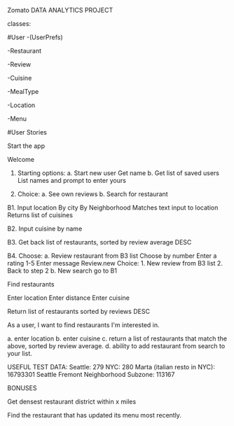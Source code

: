 Zomato
DATA ANALYTICS PROJECT

classes:

#User
-(UserPrefs)

-Restaurant

-Review

-Cuisine

-MealType

-Location

-Menu

#User Stories


Start the app

Welcome

1. Starting options:
  a. Start new user
    Get name
  b. Get list of saved users
    List names and prompt to enter yours

2. Choice:
  a. See own reviews
  b. Search for restaurant

B1. Input location
      By city
      By Neighborhood
    Matches text input to location
    Returns list of cuisines

B2. Input cuisine by name

B3. Get back list of restaurants, sorted by review average DESC

B4. Choose:
  a. Review restaurant from B3 list
    Choose by number
    Enter a rating 1-5
    Enter message
    Review.new
    Choice:
      1. New review from B3 list
      2. Back to step 2
  b. New search
    go to B1




  Find restaurants

  Enter location
  Enter distance
  Enter cuisine

  Return list of restaurants sorted by reviews DESC



As a user, I want to find restaurants I'm interested in.

a. enter location
b. enter cuisine
c. return a list of restaurants that match the above, sorted by review average.
d. ability to add restaurant from search to your list.

USEFUL TEST DATA:
Seattle: 279
NYC: 280
Marta (italian resto in NYC): 16793301
Seattle Fremont Neighborhood Subzone: 113167

BONUSES

Get densest restaurant district within x miles

Find the restaurant that has updated its menu most recently.

